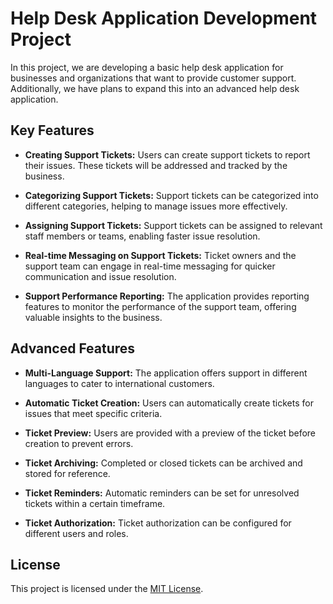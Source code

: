 # Help Desk Application Development Project

In this project, we are developing a basic help desk application for businesses and organizations that want to provide customer support. Additionally, we have plans to expand this into an advanced help desk application.

## Key Features

- **Creating Support Tickets:** Users can create support tickets to report their issues. These tickets will be addressed and tracked by the business.

- **Categorizing Support Tickets:** Support tickets can be categorized into different categories, helping to manage issues more effectively.

- **Assigning Support Tickets:** Support tickets can be assigned to relevant staff members or teams, enabling faster issue resolution.

- **Real-time Messaging on Support Tickets:** Ticket owners and the support team can engage in real-time messaging for quicker communication and issue resolution.

- **Support Performance Reporting:** The application provides reporting features to monitor the performance of the support team, offering valuable insights to the business.

## Advanced Features

- **Multi-Language Support:** The application offers support in different languages to cater to international customers.

- **Automatic Ticket Creation:** Users can automatically create tickets for issues that meet specific criteria.

- **Ticket Preview:** Users are provided with a preview of the ticket before creation to prevent errors.

- **Ticket Archiving:** Completed or closed tickets can be archived and stored for reference.

- **Ticket Reminders:** Automatic reminders can be set for unresolved tickets within a certain timeframe.

- **Ticket Authorization:** Ticket authorization can be configured for different users and roles.

## License

This project is licensed under the [MIT License](LICENSE).
